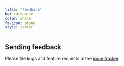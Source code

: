 ```yaml
---
title: "Feedback"
bg: turquoise
color: white
fa-icon: phone
style: center
---
```


## Sending feedback

Please file bugs and feature requests at the [issue tracker][tracker].

[tracker]: https://github.com/dart-atom/dartlang/issues
